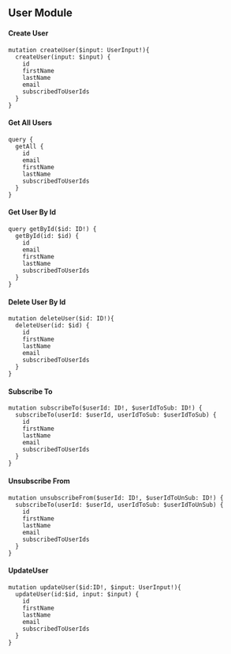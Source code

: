 ## User Module

#### Create User

    mutation createUser($input: UserInput!){
      createUser(input: $input) {
        id
        firstName
        lastName
        email
        subscribedToUserIds
      }
    }

#### Get All Users

    query {
      getAll {
        id
        email
        firstName
        lastName
        subscribedToUserIds
      }
    }

#### Get User By Id

    query getById($id: ID!) {
      getById(id: $id) {
        id
        email
        firstName
        lastName
        subscribedToUserIds
      }
    }

#### Delete User By Id

    mutation deleteUser($id: ID!){
      deleteUser(id: $id) {
        id
        firstName
        lastName
        email
        subscribedToUserIds
      }
    }

#### Subscribe To

    mutation subscribeTo($userId: ID!, $userIdToSub: ID!) {
      subscribeTo(userId: $userId, userIdToSub: $userIdToSub) {
        id
        firstName
        lastName
        email
        subscribedToUserIds
      }
    }

#### Unsubscribe From

    mutation unsubscribeFrom($userId: ID!, $userIdToUnSub: ID!) {
      subscribeTo(userId: $userId, userIdToSub: $userIdToUnSub) {
        id
        firstName
        lastName
        email
        subscribedToUserIds
      }
    }

#### UpdateUser
    mutation updateUser($id:ID!, $input: UserInput!){
      updateUser(id:$id, input: $input) {
        id
        firstName
        lastName
        email
        subscribedToUserIds
      }
    }